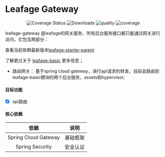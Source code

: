 # Leafage Gateway

<p align="center">
 <img src="https://img.shields.io/badge/Spring%20Cloud-2022.0.1-green.svg" alt="Coverage Status">
 <img src="https://img.shields.io/badge/Spring%20Boot-3.0.4-green.svg" alt="Downloads">
 <img src="https://sonarcloud.io/api/project_badges/measure?project=little3201_leafage-gateway&metric=alert_status" alt="quality"/>
 <img src="https://sonarcloud.io/api/project_badges/measure?project=little3201_leafage-gateway&metric=coverage" alt="coverage" />
</p>

leafage-gateway 是leafage的网关服务、所有后台服务接口都只能通过网关进行访问，它包含两部分：

查看当前依赖最新版本[leafage-starter-parent](https://github.com/little3201/leafage-starter-parent)

了解更过关于 [leafage-basic](https://github.com/little3201/leafage-basic) 更多信息；

- 路由网关： 基于spring cloud gateway，进行api请求的转发，目前会路由到leafage-basic模块的两个后台服务，assets和hypervisor;

#### 目标功能

- [x] api路由

#### 核心依赖

|               依赖               |           说明            |
|:-------------------------------:|:-------------------------:|
|      Spring Cloud Gateway       |          基础框架          |
|         Spring Security         |          安全认证          |
